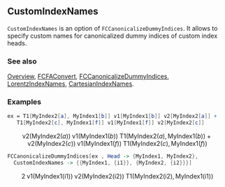 ## CustomIndexNames

`CustomIndexNames` is an option of `FCCanonicalizeDummyIndices`. It allows to specify custom names for canonicalized dummy indices of custom index heads.

### See also

[Overview](Extra/FeynCalc.md), [FCFAConvert](FCFAConvert.md), [FCCanonicalizeDummyIndices](FCCanonicalizeDummyIndices.md), [LorentzIndexNames](LorentzIndexNames.md), [CartesianIndexNames](CartesianIndexNames.md).

### Examples

```mathematica
ex = T1[MyIndex2[a], MyIndex1[b]] v1[MyIndex1[b]] v2[MyIndex2[a]] + 
   T1[MyIndex2[c], MyIndex1[f]] v1[MyIndex1[f]] v2[MyIndex2[c]]
```

$$\text{v2}(\text{MyIndex2}(a)) \;\text{v1}(\text{MyIndex1}(b)) \;\text{T1}(\text{MyIndex2}(a),\text{MyIndex1}(b))+\text{v2}(\text{MyIndex2}(c)) \;\text{v1}(\text{MyIndex1}(f)) \;\text{T1}(\text{MyIndex2}(c),\text{MyIndex1}(f))$$

```mathematica
FCCanonicalizeDummyIndices[ex , Head -> {MyIndex1, MyIndex2}, 
  CustomIndexNames -> {{MyIndex1, {i1}}, {MyIndex2, {i2}}}]
```

$$2 \;\text{v1}(\text{MyIndex1}(\text{i1})) \;\text{v2}(\text{MyIndex2}(\text{i2})) \;\text{T1}(\text{MyIndex2}(\text{i2}),\text{MyIndex1}(\text{i1}))$$
